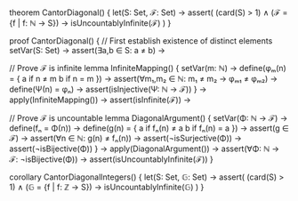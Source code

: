 theorem CantorDiagonal() {
  let(S: Set, ℱ: Set) →
  assert(
    (card(S) > 1) ∧
    (ℱ = {f | f: ℕ → S}) →
    isUncountablyInfinite(ℱ)
  )
}

proof CantorDiagonal() {
  // First establish existence of distinct elements
  setVar(S: Set) →
  assert(∃a,b ∈ S: a ≠ b) →

  // Prove ℱ is infinite
  lemma InfiniteMapping() {
    setVar(m: ℕ) →
    define(φₘ(n) = {
      a if n ≠ m
      b if n = m
    }) →
    assert(∀m₁,m₂ ∈ ℕ: m₁ ≠ m₂ → φₘ₁ ≠ φₘ₂) →
    define(Ψ(n) = φₙ) →
    assert(isInjective(Ψ: ℕ → ℱ))
  } →
  apply(InfiniteMapping()) →
  assert(isInfinite(ℱ)) →

  // Prove ℱ is uncountable
  lemma DiagonalArgument() {
    setVar(Φ: ℕ → ℱ) →
    define(fₙ = Φ(n)) →
    define(g(n) = {
      a if fₙ(n) ≠ a
      b if fₙ(n) = a
    }) →
    assert(g ∈ ℱ) →
    assert(∀n ∈ ℕ: g(n) ≠ fₙ(n)) →
    assert(¬isSurjective(Φ)) →
    assert(¬isBijective(Φ))
  } →
  apply(DiagonalArgument()) →
  assert(∀Φ: ℕ → ℱ: ¬isBijective(Φ)) →
  assert(isUncountablyInfinite(ℱ))
}

corollary CantorDiagonalIntegers() {
  let(S: Set, 𝔾: Set) →
  assert(
    (card(S) > 1) ∧
    (𝔾 = {f | f: ℤ → S}) →
    isUncountablyInfinite(𝔾)
  )
}